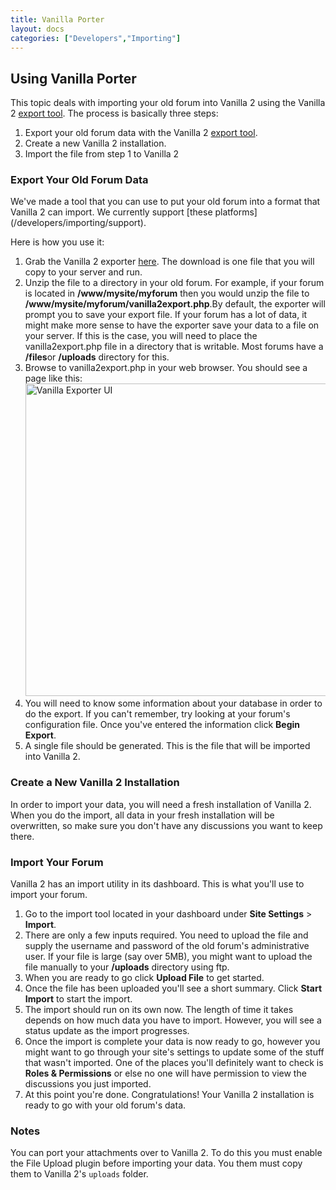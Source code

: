 ```yaml
---
title: Vanilla Porter
layout: docs
categories: ["Developers","Importing"]
---
```


## Using Vanilla Porter

This topic deals with importing your old forum into Vanilla 2 using the Vanilla 2 <a href="http://vanillaforums.org/addon/porter-core">export tool</a>. The process is basically three steps:
<ol>
	<li>Export your old forum data with the Vanilla 2 <a href="http://vanillaforums.org/addon/porter-core">export tool</a>.</li>
	<li>Create a new Vanilla 2 installation.</li>
	<li>Import the file from step 1 to Vanilla 2</li>
</ol>
<h3>Export Your Old Forum Data</h3>
We've made a tool that you can use to put your old forum into a format that Vanilla 2 can import. We currently support [these platforms](/developers/importing/support).

Here is how you use it:
<ol>
	<li>Grab the Vanilla 2 exporter <a href="http://vanillaforums.org/addon/porter-core">here</a>. The download is one file that you will copy to your server and run.</li>
	<li>Unzip the file to a directory in your old forum. For example, if your forum is located in <strong>/www/mysite/myforum</strong> then you would unzip the file to <strong>/www/mysite/myforum/vanilla2export.php</strong>.By default, the exporter will prompt you to save your export file. If your forum has a lot of data, it might make more sense to have the exporter save your data to a file on your server. If this is the case, you will need to place the vanilla2export.php file in a directory that is writable. Most forums have a <strong>/files</strong>or <strong>/uploads</strong> directory for this.</li>
	<li>Browse to vanilla2export.php in your web browser. You should see a page like this:<img src="http://blog.vanillaforums.com/wp-content/uploads/2010/07/VanillaPorter.png" alt="Vanilla Exporter UI" width="500" /></li>
	<li>You will need to know some information about your database in order to do the export. If you can't remember, try looking at your forum's configuration file. Once you've entered the information click <strong>Begin Export</strong>.</li>
	<li>A single file should be generated. This is the file that will be imported into Vanilla 2.</li>
</ol>
<h3>Create a New Vanilla 2 Installation</h3>
In order to import your data, you will need a fresh installation of Vanilla 2. When you do the import, all data in your fresh installation will be overwritten, so make sure you don't have any discussions you want to keep there.
<h3>Import Your Forum</h3>
Vanilla 2 has an import utility in its dashboard. This is what you'll use to import your forum.
<ol>
	<li>Go to the import tool located in your dashboard under <strong>Site Settings</strong> &gt; <strong>Import</strong>.</li>
	<li>There are only a few inputs required. You need to upload the file and supply the username and password of the old forum's administrative user. If your file is large (say over 5MB), you might want to upload the file manually to your <strong>/uploads</strong> directory using ftp.</li>
	<li>When you are ready to go click <strong>Upload File</strong> to get started.</li>
	<li>Once the file has been uploaded you'll see a short summary. Click <strong>Start Import</strong> to start the import.</li>
	<li>The import should run on its own now. The length of time it takes depends on how much data you have to import. However, you will see a status update as the import progresses.</li>
	<li>Once the import is complete your data is now ready to go, however you might want to go through your site's settings to update some of the stuff that wasn't imported. One of the places you'll definitely want to check is <strong>Roles &amp; Permissions</strong> or else no one will have permission to view the discussions you just imported.</li>
	<li>At this point you're done. Congratulations! Your Vanilla 2 installation is ready to go with your old forum's data.</li>
</ol>

### Notes

You can port your attachments over to Vanilla 2. To do this you must enable the File Upload plugin before importing your data. You them must copy them to Vanilla 2's `uploads` folder.
